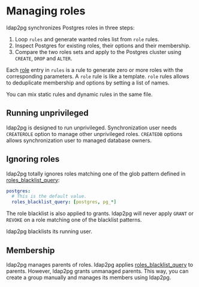 <h1>Managing roles</h1>

ldap2pg synchronizes Postgres roles in three steps:

1. Loop `rules` and generate wanted roles list from `role` rules.
2. Inspect Postgres for existing roles, their options and their membership.
3. Compare the two roles sets and apply to the Postgres cluster using `CREATE`,
   `DROP` and `ALTER`.

Each [role] entry in `rules` is a rule to generate zero or more roles with the corresponding parameters.
A `role` rule is like a template.
`role` rules allows to deduplicate membership and options by setting a list of names.

You can mix static rules and dynamic rules in the same file.

[role]: config.md#rules-role


## Running unprivileged

ldap2pg is designed to run unprivileged.
Synchronization user needs `CREATEROLE` option to manage other unprivileged roles.
`CREATEDB` options allows synchronization user to managed database owners.


## Ignoring roles

ldap2pg totally ignores roles matching one of the glob pattern defined in [roles_blacklist_query]:

``` yaml
postgres:
  # This is the default value.
  roles_blacklist_query: [postgres, pg_*]
```

The role blacklist is also applied to grants.
ldap2pg will never apply `GRANT` or `REVOKE` on a role matching one of the blacklist patterns.

[roles_blacklist_query]: config.md#postgres-roles-blacklist-query

ldap2pg blacklists its running user.


## Membership

ldap2pg manages parents of roles.
ldap2pg applies [roles_blacklist_query] to parents.
However, ldap2pg grants unmanaged parents.
This way, you can create a group manually and manages its members using ldap2pg.
